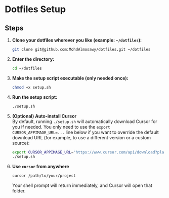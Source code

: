 # Dotfiles Setup

## Steps

1. **Clone your dotfiles wherever you like (example: `~/dotfiles`):**
   ```sh
   git clone git@github.com:MohdAlmosawy/dotfiles.git ~/dotfiles
   ```

2. **Enter the directory:**
   ```sh
   cd ~/dotfiles
   ```

3. **Make the setup script executable (only needed once):**
   ```sh
   chmod +x setup.sh
   ```

4. **Run the setup script:**
   ```sh
   ./setup.sh
   ```

5. **(Optional) Auto-install Cursor**  
   By default, running `./setup.sh` will automatically download Cursor for you if needed. 
   You only need to use the `export CURSOR_APPIMAGE_URL=...` line below if you want to override the default download URL (for example, to use a different version or a custom source):

   ```bash
   export CURSOR_APPIMAGE_URL="https://www.cursor.com/api/download?platform=linux-x64&releaseTrack=stable"
   ./setup.sh
   ```

6. **Use `cursor` from anywhere**

   ```bash
   cursor /path/to/your/project
   ```

   Your shell prompt will return immediately, and Cursor will open that folder.
